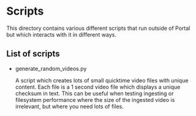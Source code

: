 # Scripts

This directory contains various different scripts that run outside of
Portal but which interacts with it in different ways.


## List of scripts

* generate_random_videos.py

   A script which creates lots of small quicktime video files with
   unique content. Each file is a 1 second video file which displays a
   unique checksum in text. This can be useful when testing ingesting
   or filesystem performance where the size of the ingested video is
   irrelevant, but where you need lots of files.

